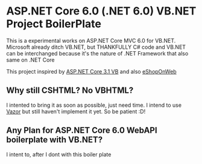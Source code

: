 # ASP.NET Core 6.0 (.NET 6.0) VB.NET Project BoilerPlate

This is a experimental works on ASP.NET Core MVC 6.0 for VB.NET. Microsoft already ditch VB.NET, 
but THANKFULLY C# code and VB.NET can be interchanged because it's the nature of .NET Framework that also
same on .NET Core

This project inspired by [ASP.NET Core 3.1 VB](https://dotnetthoughts.net/building-aspnet-core-apps-with-vbnet/)
and also [eShopOnWeb](https://github.com/VBAndCs/eShopOnWeb_VB.NET)

## Why still CSHTML? No VBHTML?
I intented to bring it as soon as possible, just need time. I intend to use [Vazor](https://github.com/VBAndCs/Vazor)
but still haven't implement it yet. So be patient :D!

## Any Plan for ASP.NET Core 6.0 WebAPI boilerplate with VB.NET?
I intent to, after I dont with this boiler plate 